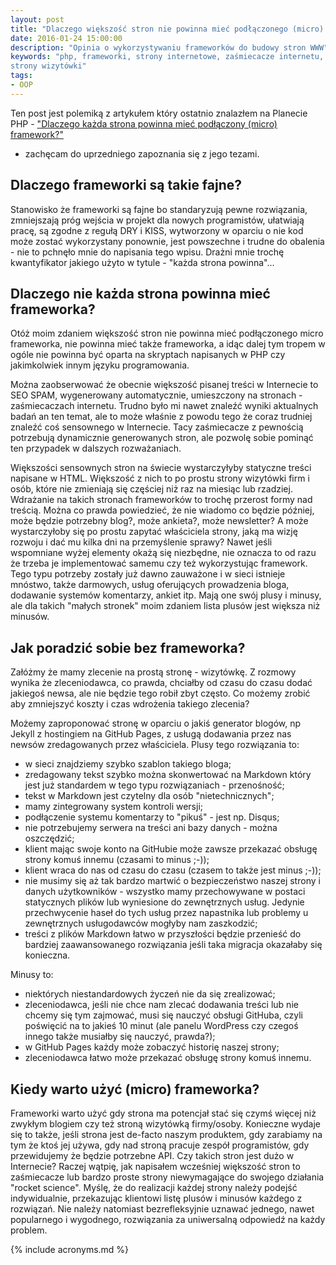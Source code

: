 ```yaml
---
layout: post
title: "Dlaczego większość stron nie powinna mieć podłączonego (micro) frameworka?"
date: 2016-01-24 15:00:00
description: "Opinia o wykorzystywaniu frameworków do budowy stron WWW"
keywords: "php, frameworki, strony internetowe, zaśmiecacze internetu, blogi,
strony wizytówki"
tags:
- OOP
---
```


Ten post jest polemiką z artykułem który ostatnio znalazłem na Planecie PHP - 
["Dlaczego każda strona powinna mieć podłączony (micro) framework?"](http://sf.jogger.pl/2015/12/30/dlaczego-kazda-strona-powinna-miec-podlaczony-micro-framewor/)
 - zachęcam do uprzedniego zapoznania się z jego tezami.

## Dlaczego frameworki są takie fajne?

Stanowisko że frameworki są fajne bo standaryzują pewne rozwiązania, zmniejszają
próg wejścia w projekt dla nowych programistów, ułatwiają pracę, są zgodne z regułą
DRY i KISS, wytworzony w oparciu o nie kod może zostać wykorzystany ponownie,
jest powszechne i trudne do obalenia - nie to pchnęło mnie do napisania tego wpisu.
Drażni mnie trochę kwantyfikator jakiego użyto w tytule - "każda strona powinna"...

## Dlaczego nie każda strona powinna mieć frameworka?

Otóż moim zdaniem większość stron nie powinna mieć podłączonego micro frameworka,
nie powinna mieć także frameworka, a idąc dalej tym tropem w ogóle nie powinna 
być oparta na skryptach napisanych w PHP czy jakimkolwiek innym języku programowania. 

Można zaobserwować że obecnie większość pisanej treści w Internecie to SEO SPAM, 
wygenerowany automatycznie, umieszczony na stronach - zaśmiecaczach internetu. 
Trudno było mi nawet znaleźć wyniki aktualnych badań an ten temat, ale to może 
właśnie z powodu tego że coraz trudniej znaleźć coś sensownego w Internecie. Tacy 
zaśmiecacze z pewnością potrzebują dynamicznie generowanych stron, ale pozwolę 
sobie pominąć ten przypadek w dalszych rozważaniach.

Większości sensownych stron na świecie wystarczyłyby statyczne treści napisane w 
HTML. Większość z nich to po prostu strony wizytówki firm i osób, które nie 
zmieniają się częściej niż raz na miesiąc lub rzadziej. Wdrażanie na takich 
stronach frameworków to trochę przerost formy nad treścią. Można co prawda 
powiedzieć, że nie wiadomo co będzie później, może będzie potrzebny blog?, może 
ankieta?, może newsletter? A może wystarczyłoby się po prostu zapytać właściciela 
strony, jaką ma wizję rozwoju i dać mu kilka dni na przemyślenie sprawy? Nawet 
jeśli wspomniane wyżej elementy okażą się niezbędne, nie oznacza to od razu że 
trzeba je implementować samemu czy też wykorzystując framework. Tego typu potrzeby 
zostały już dawno zauważone i w sieci istnieje mnóstwo, także darmowych, usług 
oferujących prowadzenia bloga, dodawanie systemów komentarzy, ankiet itp. Mają 
one swój plusy i minusy, ale dla takich "małych stronek" moim zdaniem lista 
plusów jest większa niż minusów.

## Jak poradzić sobie bez frameworka?

Załóżmy że mamy zlecenie na prostą stronę - wizytówkę. Z rozmowy wynika że 
zleceniodawca, co prawda, chciałby od czasu do czasu dodać jakiegoś newsa, ale nie 
będzie tego robił zbyt często. Co możemy zrobić aby zmniejszyć koszty i czas 
wdrożenia takiego zlecenia?

Możemy zaproponować stronę w oparciu o jakiś generator blogów, np Jekyll z hostingiem
na GitHub Pages, z usługą dodawania przez nas newsów zredagowanych przez właściciela. 
Plusy tego rozwiązania to:

 * w sieci znajdziemy szybko szablon takiego bloga;
 * zredagowany tekst szybko można skonwertować na Markdown który jest już standardem
w tego typu rozwiązaniach - przenośność;
 * tekst w Markdown jest czytelny dla osób "nietechnicznych";
 * mamy zintegrowany system kontroli wersji;
 * podłączenie systemu komentarzy to "pikuś" - jest np. Disqus;
 * nie potrzebujemy serwera na treści ani bazy danych - można oszczędzić;
 * klient mając swoje konto na GitHubie może zawsze przekazać obsługę strony 
komuś innemu (czasami to minus ;-));
 * klient wraca do nas od czasu do czasu (czasem to także jest minus ;-));
 * nie musimy się aż tak bardzo martwić o bezpieczeństwo naszej strony i danych 
użytkowników - wszystko mamy przechowywane w postaci statycznych plików lub 
wyniesione do zewnętrznych usług. Jedynie przechwycenie haseł do tych usług przez
napastnika lub problemy u zewnętrznych usługodawców mogłyby nam zaszkodzić;
 * treści z plików Markdown łatwo w przyszłości będzie przenieść do bardziej
zaawansowanego rozwiązania jeśli taka migracja okazałaby się konieczna.

Minusy to:

 * niektórych niestandardowych życzeń nie da się zrealizować;
 * zleceniodawca, jeśli nie chce nam zlecać dodawania treści lub nie chcemy się 
tym zajmować, musi się nauczyć obsługi GitHuba, czyli poświęcić na to jakieś 10 minut 
(ale panelu WordPress czy czegoś innego także musiałby się nauczyć, prawda?);
 * w GitHub Pages każdy może zobaczyć historię naszej strony;
 * zleceniodawca łatwo może przekazać obsługę strony komuś innemu.

## Kiedy warto użyć (micro) frameworka?

Frameworki warto użyć gdy strona ma potencjał stać się czymś więcej niż zwykłym 
blogiem czy też stroną wizytówką firmy/osoby. Konieczne wydaje się to także, jeśli
strona jest de-facto naszym produktem, gdy zarabiamy na tym że ktoś jej używa,
gdy nad stroną pracuje zespół programistów, gdy przewidujemy że będzie potrzebne API. 
Czy takich stron jest dużo w Internecie? Raczej wątpię, jak napisałem wcześniej 
większość stron to zaśmiecacze lub bardzo proste strony niewymagające do swojego 
działania "rocket science". Myślę, że do realizacji każdej strony należy podejść 
indywidualnie, przekazując klientowi listę plusów i minusów każdego z rozwiązań. 
Nie należy natomiast bezrefleksyjnie uznawać jednego, nawet popularnego i 
wygodnego, rozwiązania za uniwersalną odpowiedź na każdy problem.

{% include acronyms.md %}